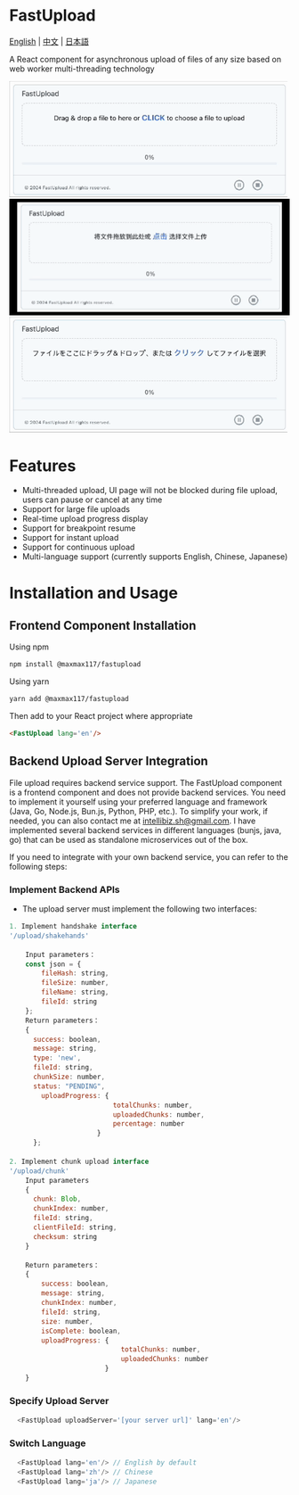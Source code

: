 # FastUpload

[English](README.md) | [中文](README.zh.md) | [日本語](README.ja.md)

A React component for asynchronous upload of files of any size based on web worker multi-threading technology

<img src="./public/images/3.gif" width="500" alt="FastUpload">
<img src="./public/images/2.gif" width="530" alt="FastUpload">
<img src="./public/images/1.gif" width="500" alt="FastUpload">

# Features
- Multi-threaded upload, UI page will not be blocked during file upload, users can pause or cancel at any time
- Support for large file uploads
- Real-time upload progress display
- Support for breakpoint resume
- Support for instant upload
- Support for continuous upload
- Multi-language support (currently supports English, Chinese, Japanese)

# Installation and Usage
## Frontend Component Installation
Using npm
```bash
npm install @maxmax117/fastupload
```
Using yarn
```bash
yarn add @maxmax117/fastupload
```
Then add to your React project where appropriate

```html
<FastUpload lang='en'/>
```

## Backend Upload Server Integration
File upload requires backend service support. The FastUpload component is a frontend component and does not provide backend services. You need to implement it yourself using your preferred language and framework (Java, Go, Node.js, Bun.js, Python, PHP, etc.).
To simplify your work, if needed, you can also contact me at <a href="mailto:intellibiz.sh@gmail.com">intellibiz.sh@gmail.com</a>. I have implemented several backend services in different languages (bunjs, java, go) that can be used as standalone microservices out of the box.

If you need to integrate with your own backend service, you can refer to the following steps:

### Implement Backend APIs

- The upload server must implement the following two interfaces:

```js
1. Implement handshake interface
'/upload/shakehands'

    Input parameters：
    const json = {
        fileHash: string,
        fileSize: number,
        fileName: string,
        fileId: string
    };
    Return parameters：
    {
      success: boolean,
      message: string,
      type: 'new',
      fileId: string,
      chunkSize: number,
      status: "PENDING",
        uploadProgress: {
                          totalChunks: number,
                          uploadedChunks: number,
                          percentage: number
                      }
      };
    
2. Implement chunk upload interface
'/upload/chunk'
    Input parameters
    {
      chunk: Blob,
      chunkIndex: number,
      fileId: string,
      clientFileId: string,
      checksum: string
    }
    
    Return parameters：
    {
        success: boolean,
        message: string,
        chunkIndex: number,
        fileId: string,
        size: number,
        isComplete: boolean,
        uploadProgress: {
                            totalChunks: number,
                            uploadedChunks: number
                        }                
    }
```

### Specify Upload Server

```js
  <FastUpload uploadServer='[your server url]' lang='en'/>
```

### Switch Language

```js
  <FastUpload lang='en'/> // English by default
  <FastUpload lang='zh'/> // Chinese
  <FastUpload lang='ja'/> // Japanese
```



